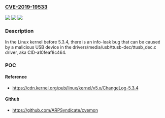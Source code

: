 ### [CVE-2019-19533](https://cve.mitre.org/cgi-bin/cvename.cgi?name=CVE-2019-19533)
![](https://img.shields.io/static/v1?label=Product&message=n%2Fa&color=blue)
![](https://img.shields.io/static/v1?label=Version&message=n%2Fa&color=blue)
![](https://img.shields.io/static/v1?label=Vulnerability&message=n%2Fa&color=brighgreen)

### Description

In the Linux kernel before 5.3.4, there is an info-leak bug that can be caused by a malicious USB device in the drivers/media/usb/ttusb-dec/ttusb_dec.c driver, aka CID-a10feaf8c464.

### POC

#### Reference
- https://cdn.kernel.org/pub/linux/kernel/v5.x/ChangeLog-5.3.4

#### Github
- https://github.com/ARPSyndicate/cvemon

